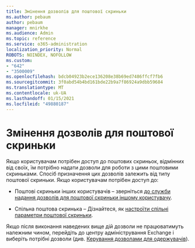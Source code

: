 ```yaml
---
title: Змінення дозволів для поштової скриньки
ms.author: pebaum
author: pebaum
manager: mnirkhe
ms.audience: Admin
ms.topic: reference
ms.service: o365-administration
localization_priority: Normal
ROBOTS: NOINDEX, NOFOLLOW
ms.custom:
- "642"
- "3500009"
ms.openlocfilehash: bdcb04923b2ece136208e38b69ed7486ffcf7fb6
ms.sourcegitcommit: 3f0abd54b4bd161bde22b9a7f86924a9dbb59684
ms.translationtype: MT
ms.contentlocale: uk-UA
ms.lasthandoff: 01/15/2021
ms.locfileid: "49880187"
---
```

# <a name="changing-permissions-on-a-mailbox"></a>Змінення дозволів для поштової скриньки

Якщо користувачам потрібен доступ до поштових скриньок, відмінних від своїх, їм потрібно надати дозволи для роботи з цими поштовими скриньками. Спосіб призначення цих дозволів залежить від типу поштової скриньки. Якщо користувачам потрібен доступ до:
  
- Поштові скриньки інших користувачів – зверніться [до служби надання дозволів для поштової скриньки іншому користувачу](https://docs.microsoft.com/microsoft-365/admin/add-users/give-mailbox-permissions-to-another-user).
    
- Спільна поштова скринька – Дізнайтеся, як [настроїти спільні параметри поштової скриньки](https://docs.microsoft.com/microsoft-365/admin/email/configure-a-shared-mailbox#add-or-remove-members).
    
Якщо після виконання наведених вище дій дозволи не працюватимуть належним чином, перейдіть до центру адміністрування Exchange і виберіть потрібні дозволи (див. [Керування дозволами для одержувачів](https://technet.microsoft.com/library/jj919240%28v=exchg.150%29.aspx)).
  
